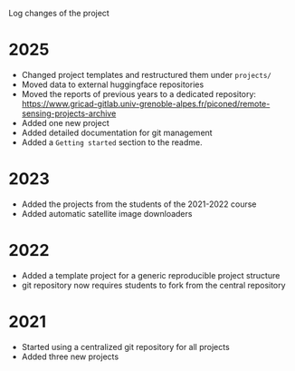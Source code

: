 Log changes of the project


# 2025

- Changed project templates and restructured them under `projects/`
- Moved data to external huggingface repositories
- Moved the reports of previous years to a dedicated repository:  
  https://www.gricad-gitlab.univ-grenoble-alpes.fr/piconed/remote-sensing-projects-archive
- Added one new project
- Added detailed documentation for git management
- Added a `Getting started` section to the readme.

# 2023

- Added the projects from the students of the 2021-2022 course
- Added automatic satellite image downloaders

# 2022

- Added a template project for a generic reproducible project structure
- git repository now requires students to fork from the central repository

# 2021
- Started using a centralized git repository for all projects
- Added three new projects
